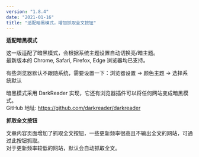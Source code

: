 ```yaml
---
version: "1.8.4"
date: "2021-01-16"
title: "适配暗黑模式，增加抓取全文按钮"
---
```


**适配暗黑模式**

这一版适配了暗黑模式，会根据系统主题设置自动切换亮/暗主题。  
最新版本的 Chrome, Safari, Firefox, Edge 浏览器均已支持。  

有些浏览器默认不跟随系统，需要设置一下：浏览器设置 -> 颜色主题 -> 选择系统默认

暗黑模式采用 DarkReader 实现，它还有浏览器插件可以将任何网站变成暗黑模式。  
GitHub 地址: https://github.com/darkreader/darkreader

**抓取全文按钮**

文章内容页面增加了抓取全文按钮，一些更新频率很高且不输出全文的网站，可通过此按钮抓取。  
对于更新频率较低的网站，默认会自动抓取全文。
